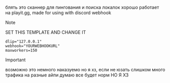 блять это сканнер для пингования и поиска локалок хорошо работает на playit.gg, made for using with discord webhook

> [!NOTE]
> SET THIS TEMPLATE AND CHANGE IT
> ```
> dlip="127.0.0.1"
> webhook="YOURWEBHOOKURL"
> maxworkers=150
> ```

> [!IMPORTANT]
> возможно это немного наказуемо но я хз, если не юзать слишком много трафика на разные айпи думаю все будет норм НО Я ХЗ

